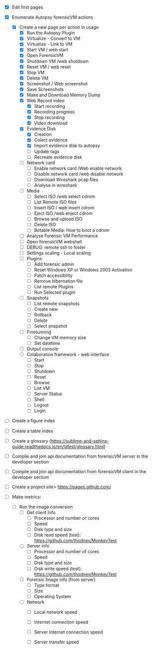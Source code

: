 - [x] Edit first pages
- [x] Enumerate Autopsy forensicVM actions
   - [x] Create a new page per action in usage
      - [x] Run the Autopsy Plugin
      - [x] Virtualize - Convert to VM
      - [x] Virtualize - Link to VM
      - [x] Start VM / web start
      - [x] Open ForensicVM
      - [x] Shutdown VM /web shutdown
      - [x] Reset VM / web reset
      - [x] Stop VM
      - [x] Delete VM
      - [x] Screenshot / Web screenshot
      - [x] Save Screenshots
      - [x] Make and Download Memory Dump
      - [x] Web Record video
         - [x] Start recording
         - [x] Recording progress
         - [x] Stop recording
         - [x] Video download
      - [x] Evidence Disk
         - [x] Creation
         - [x] Colect evidence
         - [x] Import evidence disk to autopsy
         - [ ] Update tags
         - [ ] Recreate evidence disk
         
      - [ ] Network card
         - [ ] Enable network card /Web enable network
         - [ ] Disable network card /web disable network
         - [ ] Download Wireshark pcap files
         - [ ] Analyse in wireshark
      - [ ] Media
         - [ ] Select ISO /web select cdrom
         - [ ] List Remote ISO files
         - [ ] Insert ISO / web insert cdrom
         - [ ] Eject ISO /web enject cdrom
         - [ ] Browse and upload ISO
         - [ ] Delete ISO
         - [ ] Botable Media: How to boot a cdrom
      - [ ] Analyse Forensic VM Performance
      - [ ] Open forensicVM webshell
      - [ ] DEBUG: remote ssh to folder
      - [ ] Settings scaling - Local scaling
      - [ ] Plugins
        - [ ] Add forensic admin
        - [ ] Reset Windows XP or Windows 2003 Activation
        - [ ] Patch accessibility
        - [ ] Remove hibernation file
        - [ ] List remote Plugins
        - [ ] Run Selected plugin
      - [ ] Snapshots
         - [ ] List remote snapshots
         - [ ] Create new
         - [ ] Rollback
         - [ ] Delete
         - [ ] Select snapshot
      - [ ] Finetunning
         - [ ] Change VM memory size
         - [ ] Set datetime
      - [ ] Output console
      - [ ] Colaboration framework - web interface
         - [ ] Start
         - [ ] Stop
         - [ ] Shutdown
         - [ ] Reset
         - [ ] Browse
         - [ ] List VM
         - [ ] Server Status
         - [ ] Shell
         - [ ] Logout
         - [ ] Login
- [ ] Create a figure index
- [ ] Create a table index
- [ ] Create a glossary (https://sublime-and-sphinx-guide.readthedocs.io/en/latest/glossary.html)
- [ ] Compile and join api documentation from forensicVM server in the developer section
- [ ] Compile and join api documentation from forensicVM client in the developer section


- [ ] Create a project site> https://pages.github.com/


- [ ] Make metrics:
   - [ ] Run the image conversion
      - [ ] Get client Info
         - [ ] Processor and number or cores
         - [ ] Speed
         - [ ] Disk type and size
         - [ ] Disk read speed (test): https://github.com/thodnev/MonkeyTest
      - [ ] Server info
         - [ ] Processor and number of cores
         - [ ] Speed
         - [ ] Disk type and size
         - [ ] Disk write speed (test): https://github.com/thodnev/MonkeyTest         
      - [ ] Forensic Image info (from server)
         - [ ] Type format
         - [ ] Size
         - [ ] Operating System
      - [ ] Network
         - [ ] Local network speed
         - [ ] Internet connection speed
         - [ ] Server internet connection speed
         - [ ] Server transfer speed


   
